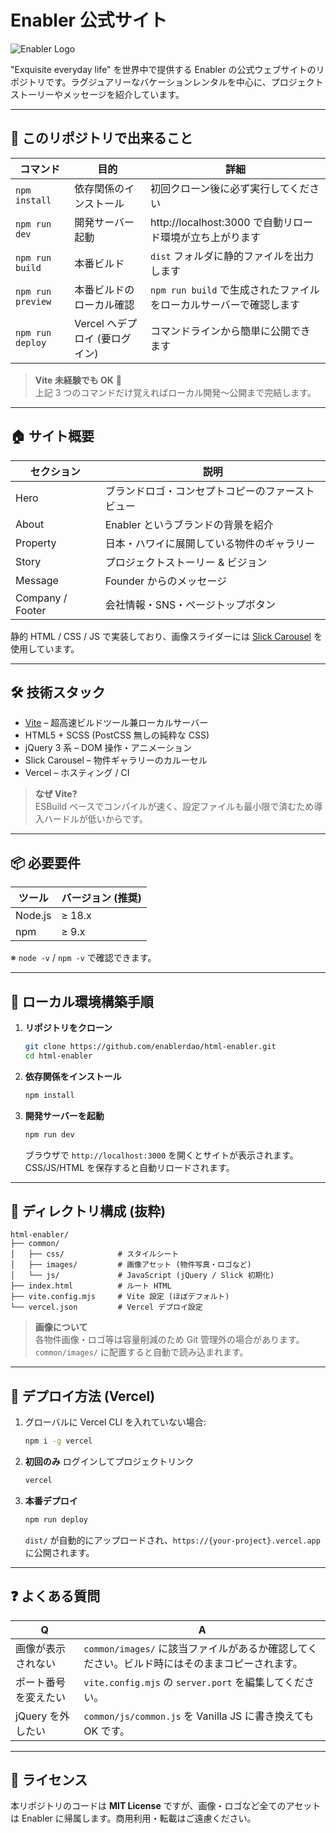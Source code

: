 # Enabler 公式サイト

![Enabler Logo](./common/images/logo.png)

"Exquisite everyday life" を世界中で提供する Enabler の公式ウェブサイトのリポジトリです。ラグジュアリーなバケーションレンタルを中心に、プロジェクトストーリーやメッセージを紹介しています。

---

## 🚀 このリポジトリで出来ること

| コマンド | 目的 | 詳細 |
|-----------|------|------|
| `npm install` | 依存関係のインストール | 初回クローン後に必ず実行してください |
| `npm run dev` | 開発サーバー起動 | http://localhost:3000 で自動リロード環境が立ち上がります |
| `npm run build` | 本番ビルド | `dist` フォルダに静的ファイルを出力します |
| `npm run preview` | 本番ビルドのローカル確認 | `npm run build` で生成されたファイルをローカルサーバーで確認します |
| `npm run deploy` | Vercel へデプロイ (要ログイン) | コマンドラインから簡単に公開できます |

> **Vite 未経験でも OK** 🎉  
> 上記 3 つのコマンドだけ覚えればローカル開発〜公開まで完結します。

---

## 🏠 サイト概要

| セクション | 説明 |
|------------|------|
| Hero | ブランドロゴ・コンセプトコピーのファーストビュー |
| About | Enabler というブランドの背景を紹介 |
| Property | 日本・ハワイに展開している物件のギャラリー |
| Story | プロジェクトストーリー & ビジョン |
| Message | Founder からのメッセージ |
| Company / Footer | 会社情報・SNS・ページトップボタン |

静的 HTML / CSS / JS で実装しており、画像スライダーには [Slick Carousel](https://kenwheeler.github.io/slick/) を使用しています。

---

## 🛠️ 技術スタック

* [Vite](https://vitejs.dev/) – 超高速ビルドツール兼ローカルサーバー
* HTML5 + SCSS (PostCSS 無しの純粋な CSS)
* jQuery 3 系 – DOM 操作・アニメーション
* Slick Carousel – 物件ギャラリーのカルーセル
* Vercel – ホスティング / CI

> **なぜ Vite?**  
> ESBuild ベースでコンパイルが速く、設定ファイルも最小限で済むため導入ハードルが低いからです。

---

## 📦 必要要件

| ツール | バージョン (推奨) |
|--------|------------------|
| Node.js | ≥ 18.x |
| npm     | ≥ 9.x |

※ `node -v` / `npm -v` で確認できます。

---

## 🔰 ローカル環境構築手順

1. **リポジトリをクローン**
    ```bash
    git clone https://github.com/enablerdao/html-enabler.git
    cd html-enabler
    ```
2. **依存関係をインストール**
    ```bash
    npm install
    ```
3. **開発サーバーを起動**
    ```bash
    npm run dev
    ```
    ブラウザで `http://localhost:3000` を開くとサイトが表示されます。CSS/JS/HTML を保存すると自動リロードされます。

---

## 📁 ディレクトリ構成 (抜粋)

```
html-enabler/
├── common/
│   ├── css/            # スタイルシート
│   ├── images/         # 画像アセット (物件写真・ロゴなど)
│   └── js/             # JavaScript (jQuery / Slick 初期化)
├── index.html          # ルート HTML
├── vite.config.mjs     # Vite 設定 (ほぼデフォルト)
└── vercel.json         # Vercel デプロイ設定
```

> **画像について**  
> 各物件画像・ロゴ等は容量削減のため Git 管理外の場合があります。`common/images/` に配置すると自動で読み込まれます。

---

## 🚚 デプロイ方法 (Vercel)

1. グローバルに Vercel CLI を入れていない場合:
   ```bash
   npm i -g vercel
   ```
2. **初回のみ** ログインしてプロジェクトリンク
   ```bash
   vercel
   ```
3. **本番デプロイ**
   ```bash
   npm run deploy
   ```
   `dist/` が自動的にアップロードされ、`https://{your-project}.vercel.app` に公開されます。

---

## ❓ よくある質問

| Q | A |
|---|---|
| 画像が表示されない | `common/images/` に該当ファイルがあるか確認してください。ビルド時にはそのままコピーされます。 |
| ポート番号を変えたい | `vite.config.mjs` の `server.port` を編集してください。 |
| jQuery を外したい | `common/js/common.js` を Vanilla JS に書き換えても OK です。 |

---

## 📝 ライセンス

本リポジトリのコードは **MIT License** ですが、画像・ロゴなど全てのアセットは Enabler に帰属します。商用利用・転載はご遠慮ください。 
